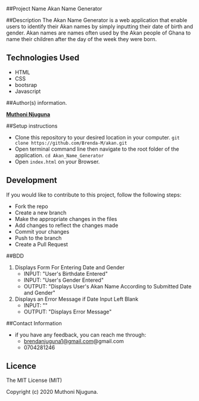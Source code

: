 ##Project Name
Akan Name Generator

##Description
The Akan Name Generator is a web application that enable users to identify their Akan names by simply inputting their date of birth and gender. Akan names are names often used by the Akan people of Ghana to name their children after the day of the week they were born.

## Technologies Used
* HTML
* CSS
* bootsrap
* Javascript


##Author(s) information.

[**Muthoni Njuguna**](https://github.com/Brenda-M)


##Setup instructions
- Clone this repository to your desired location in your computer. `git clone https://github.com/Brenda-M/akan.git`
- Open terminal command line then navigate to the root folder of the application. `cd Akan_Name_Generator`
- Open `index.html` on your Browser.


## Development

If you would like to contribute to this project, follow the following steps: 
- Fork the repo
- Create a new branch
- Make the appropriate changes in the files
- Add changes to reflect the changes made
- Commit your changes
- Push to the branch
- Create a Pull Request


##BDD
1. Displays Form For Entering Date and Gender
   - INPUT: "User's Birthdate Entered"
   - INPUT: "User's Gender Entered"
   - OUTPUT: "Displays User's Akan Name According to Submitted Date and Gender"
2. Displays an Error Message if Date Input Left Blank
   - INPUT: ""
   - OUTPUT: "Displays Error Message"

##Contact Information
- if you have any feedback, you can reach me through:
  - brendanjuguna1@gmail.com@gmail.com
  - 0704281246

## Licence

The MIT License (MIT)

Copyright (c) 2020 Muthoni Njuguna.

